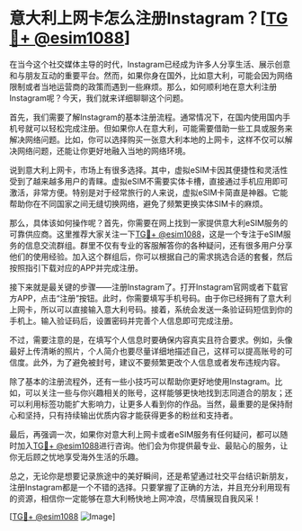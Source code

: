 # 意大利上网卡怎么注册Instagram？[[TG💪+ @esim1088](https://t.me/s/esim1088)]

在当今这个社交媒体主导的时代，Instagram已经成为许多人分享生活、展示创意和与朋友互动的重要平台。然而，如果你身在国外，比如意大利，可能会因为网络限制或者当地运营商的政策而遇到一些麻烦。那么，如何顺利地在意大利注册Instagram呢？今天，我们就来详细聊聊这个问题。

首先，我们需要了解Instagram的基本注册流程。通常情况下，在国内使用国内手机号就可以轻松完成注册。但如果你人在意大利，可能需要借助一些工具或服务来解决网络问题。比如，你可以选择购买一张意大利本地的上网卡，这样不仅可以解决网络问题，还能让你更好地融入当地的网络环境。

说到意大利上网卡，市场上有很多选择。其中，虚拟eSIM卡因其便捷性和灵活性受到了越来越多用户的青睐。虚拟eSIM不需要实体卡槽，直接通过手机应用即可激活，非常方便。特别是对于经常旅行的人来说，虚拟eSIM卡简直是神器。它能帮助你在不同国家之间无缝切换网络，避免了频繁更换实体SIM卡的麻烦。

那么，具体该如何操作呢？首先，你需要在网上找到一家提供意大利eSIM服务的可靠供应商。这里推荐大家关注一下[TG💪+ @esim1088](https://t.me/s/esim1088)，这是一个专注于eSIM服务的信息交流群组。群里不仅有专业的客服解答你的各种疑问，还有很多用户分享他们的使用经验。加入这个群组后，你可以根据自己的需求挑选合适的套餐，然后按照指引下载对应的APP并完成注册。

接下来就是最关键的步骤——注册Instagram了。打开Instagram官网或者下载官方APP，点击“注册”按钮。此时，你需要填写手机号码。由于你已经拥有了意大利上网卡，所以可以直接输入意大利号码。接着，系统会发送一条验证码短信到你的手机上。输入验证码后，设置密码并完善个人信息即可完成注册。

不过，需要注意的是，在填写个人信息时要确保内容真实且符合要求。例如，头像最好上传清晰的照片，个人简介也要尽量详细地描述自己，这样可以提高账号的可信度。此外，为了避免被封号，建议不要频繁更改个人信息或者发布违规内容。

除了基本的注册流程外，还有一些小技巧可以帮助你更好地使用Instagram。比如，可以关注一些与你兴趣相关的账号，这样能够更快地找到志同道合的朋友；还可以利用标签功能扩大影响力，让更多人看到你的作品。当然，最重要的是保持耐心和坚持，只有持续输出优质内容才能获得更多的粉丝和支持者。

最后，再强调一次，如果你对意大利上网卡或者eSIM服务有任何疑问，都可以随时加入[TG💪+ @esim1088](https://t.me/s/esim1088)进行咨询。他们会为你提供最专业、最贴心的服务，让你无后顾之忧地享受海外生活的乐趣。

总之，无论你是想要记录旅途中的美好瞬间，还是希望通过社交平台结识新朋友，注册Instagram都是一个不错的选择。只要掌握了正确的方法，并且充分利用现有的资源，相信你一定能够在意大利畅快地上网冲浪，尽情展现自我风采！

[[TG💪+ @esim1088](https://t.me/s/esim1088) ![Image](https://i.postimg.cc/4NQfJmqS/Snipaste-2025-05-13-00-14-12.png)]